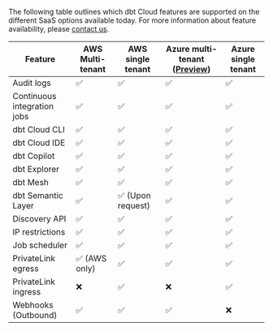 The following table outlines which dbt Cloud features are supported on the different SaaS options available today. For more information about feature availability, please [contact us](https://www.getdbt.com/contact/).

| Feature                       | AWS Multi-tenant | AWS single tenant     |Azure multi-tenant ([Preview](/docs/dbt-versions/product-lifecycles#dbt-cloud)) | Azure single tenant | 
|-------------------------------|------------------|-----------------------|---------------------|---------------------|
| Audit logs                    | ✅               | ✅                     | ✅                  | ✅                  |  
| Continuous integration jobs   | ✅               | ✅                     | ✅                  | ✅                  |
| dbt Cloud CLI                 | ✅               | ✅                     | ✅                  | ✅                  |
| dbt Cloud IDE                 | ✅               | ✅                     | ✅                  | ✅                  |
| dbt Copilot                   | ✅               | ✅                     | ✅                  | ✅                  |
| dbt Explorer                  | ✅               | ✅                     | ✅                  | ✅                  |
| dbt Mesh                      | ✅               | ✅                     | ✅                  | ✅                  |
| dbt Semantic Layer            | ✅               | ✅ (Upon request)      | ✅                  | ✅                  |
| Discovery API                 | ✅               | ✅                     | ✅                  | ✅                  |  
| IP restrictions               | ✅               | ✅                     | ✅                  | ✅                  |
| Job scheduler                 | ✅               | ✅                     | ✅                  | ✅                  |
| PrivateLink egress            | ✅ (AWS only)    | ✅                     | ✅                  | ✅                  |
| PrivateLink ingress           | ❌               | ✅                     | ❌                  | ✅                  |
| Webhooks (Outbound)           | ✅               | ✅                     | ✅                  | ❌                  |

